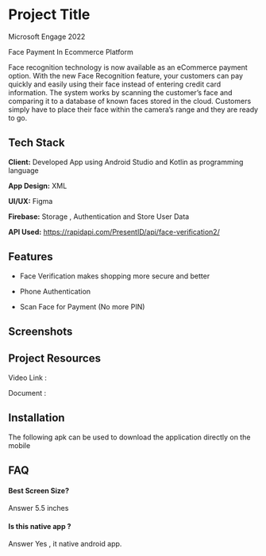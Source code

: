 
# Project Title

Microsoft Engage 2022

Face Payment In Ecommerce Platform

Face recognition technology is now available as an eCommerce payment option. With the new Face Recognition feature, your customers can pay quickly and easily using their face instead of entering credit card information. The system works by scanning the customer’s face and comparing it to a database of known faces stored in the cloud. Customers simply have to place their face within the camera’s range and they are ready to go.

## Tech Stack

**Client:** Developed App using Android Studio and Kotlin as programming language

**App Design:** XML

**UI/UX:** Figma

**Firebase:** Storage , Authentication and Store User Data  

**API Used:** https://rapidapi.com/PresentID/api/face-verification2/
## Features

- Face Verification makes shopping more secure and better

- Phone Authentication

- Scan Face for Payment (No more PIN)


## Screenshots




## Project Resources

Video Link :

Document :


## Installation

The following apk can be used to download the application directly on the mobile 


    
## FAQ

#### Best Screen Size?

Answer 5.5 inches

#### Is this native app ?

Answer Yes , it native android app.

